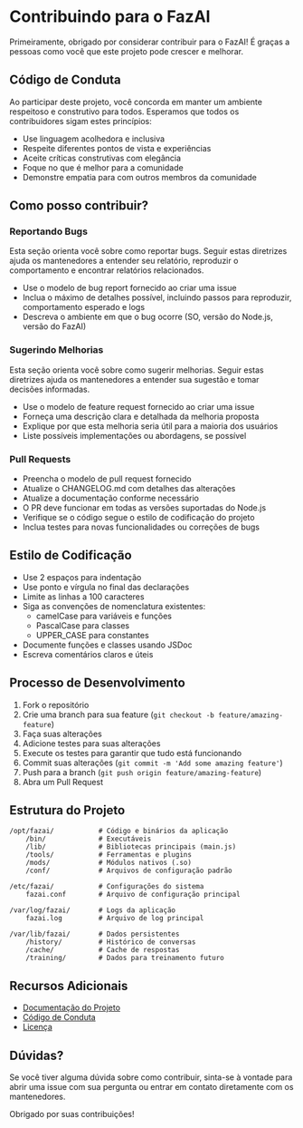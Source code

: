 # Contribuindo para o FazAI

Primeiramente, obrigado por considerar contribuir para o FazAI! É graças a pessoas como você que este projeto pode crescer e melhorar.

## Código de Conduta

Ao participar deste projeto, você concorda em manter um ambiente respeitoso e construtivo para todos. Esperamos que todos os contribuidores sigam estes princípios:

- Use linguagem acolhedora e inclusiva
- Respeite diferentes pontos de vista e experiências
- Aceite críticas construtivas com elegância
- Foque no que é melhor para a comunidade
- Demonstre empatia para com outros membros da comunidade

## Como posso contribuir?

### Reportando Bugs

Esta seção orienta você sobre como reportar bugs. Seguir estas diretrizes ajuda os mantenedores a entender seu relatório, reproduzir o comportamento e encontrar relatórios relacionados.

- Use o modelo de bug report fornecido ao criar uma issue
- Inclua o máximo de detalhes possível, incluindo passos para reproduzir, comportamento esperado e logs
- Descreva o ambiente em que o bug ocorre (SO, versão do Node.js, versão do FazAI)

### Sugerindo Melhorias

Esta seção orienta você sobre como sugerir melhorias. Seguir estas diretrizes ajuda os mantenedores a entender sua sugestão e tomar decisões informadas.

- Use o modelo de feature request fornecido ao criar uma issue
- Forneça uma descrição clara e detalhada da melhoria proposta
- Explique por que esta melhoria seria útil para a maioria dos usuários
- Liste possíveis implementações ou abordagens, se possível

### Pull Requests

- Preencha o modelo de pull request fornecido
- Atualize o CHANGELOG.md com detalhes das alterações
- Atualize a documentação conforme necessário
- O PR deve funcionar em todas as versões suportadas do Node.js
- Verifique se o código segue o estilo de codificação do projeto
- Inclua testes para novas funcionalidades ou correções de bugs

## Estilo de Codificação

- Use 2 espaços para indentação
- Use ponto e vírgula no final das declarações
- Limite as linhas a 100 caracteres
- Siga as convenções de nomenclatura existentes:
  - camelCase para variáveis e funções
  - PascalCase para classes
  - UPPER_CASE para constantes
- Documente funções e classes usando JSDoc
- Escreva comentários claros e úteis

## Processo de Desenvolvimento

1. Fork o repositório
2. Crie uma branch para sua feature (`git checkout -b feature/amazing-feature`)
3. Faça suas alterações
4. Adicione testes para suas alterações
5. Execute os testes para garantir que tudo está funcionando
6. Commit suas alterações (`git commit -m 'Add some amazing feature'`)
7. Push para a branch (`git push origin feature/amazing-feature`)
8. Abra um Pull Request

## Estrutura do Projeto

```
/opt/fazai/           # Código e binários da aplicação
    /bin/             # Executáveis
    /lib/             # Bibliotecas principais (main.js)
    /tools/           # Ferramentas e plugins
    /mods/            # Módulos nativos (.so)
    /conf/            # Arquivos de configuração padrão

/etc/fazai/           # Configurações do sistema
    fazai.conf        # Arquivo de configuração principal

/var/log/fazai/       # Logs da aplicação
    fazai.log         # Arquivo de log principal

/var/lib/fazai/       # Dados persistentes
    /history/         # Histórico de conversas
    /cache/           # Cache de respostas
    /training/        # Dados para treinamento futuro
```

## Recursos Adicionais

- [Documentação do Projeto](https://github.com/rluf/fazai#readme)
- [Código de Conduta](CODE_OF_CONDUCT.md)
- [Licença](LICENSE)

## Dúvidas?

Se você tiver alguma dúvida sobre como contribuir, sinta-se à vontade para abrir uma issue com sua pergunta ou entrar em contato diretamente com os mantenedores.

Obrigado por suas contribuições!
